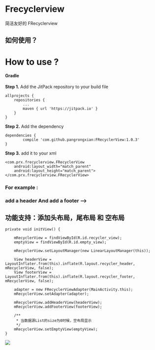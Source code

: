 # Frecyclerview
简洁友好的 FRecyclerview



##  如何使用？

# How to use ?

#### Gradle

**Step 1.** Add the JitPack repository to your build file



	allprojects {
		repositories {
			...
			maven { url 'https://jitpack.io' }
		}
	}



**Step 2.** Add the dependency



	dependencies {
	        compile 'com.github.pangrongxian:FRecyclerView:1.0.3'
	}



**Step 3.** add it to your xml


    <com.prx.frecyclerview.FRecyclerView
        android:layout_width="match_parent"
        android:layout_height="match_parent">
	</com.prx.frecyclerview.FRecyclerView>



###  For example :

### add a header And add a footer ——>

## 功能支持：添加头布局，尾布局 和 空布局
 		

	private void initView() {

        mRecyclerView = findViewById(R.id.recycler_view);
        emptyView = findViewById(R.id.empty_view);

        mRecyclerView.setLayoutManager(new LinearLayoutManager(this));

        View headerView = LayoutInflater.from(this).inflate(R.layout.recycler_header, mRecyclerView, false);
        View footerView = LayoutInflater.from(this).inflate(R.layout.recycler_footer, mRecyclerView, false);

        adapter = new FRecyclerViewAdapter(MainActivity.this);
        mRecyclerView.setAdapter(adapter);

        mRecyclerView.addHeaderView(headerView);
        mRecyclerView.addFooterView(footerView);

        /**
         * 当数据源List的size为0时候，空布局显示
         */
        mRecyclerView.setEmptyView(emptyView);
    }


![](http://ww1.sinaimg.cn/large/006rIajegy1fo90pr3d71j30k00zk74g.jpg)